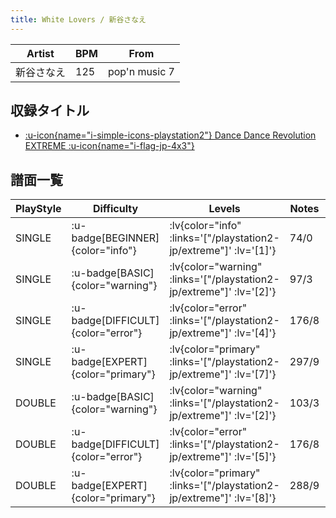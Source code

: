 ```yaml
---
title: White Lovers / 新谷さなえ
---
```


|Artist|BPM|From|
|------|---|----|
|新谷さなえ|125|pop'n music 7|

## 収録タイトル

- [ :u-icon{name="i-simple-icons-playstation2"} Dance Dance Revolution EXTREME :u-icon{name="i-flag-jp-4x3"} ](/playstation2-jp/extreme)

## 譜面一覧

|PlayStyle|Difficulty|Levels|Notes|Movie|
|---------|----------|------|-----|-----|
|SINGLE| :u-badge[BEGINNER]{color="info"} | :lv{color="info" :links='["/playstation2-jp/extreme"]' :lv='[1]'} |74/0||
|SINGLE| :u-badge[BASIC]{color="warning"} | :lv{color="warning" :links='["/playstation2-jp/extreme"]' :lv='[2]'} |97/3||
|SINGLE| :u-badge[DIFFICULT]{color="error"} | :lv{color="error" :links='["/playstation2-jp/extreme"]' :lv='[4]'} |176/8||
|SINGLE| :u-badge[EXPERT]{color="primary"} | :lv{color="primary" :links='["/playstation2-jp/extreme"]' :lv='[7]'} |297/9||
|DOUBLE| :u-badge[BASIC]{color="warning"} | :lv{color="warning" :links='["/playstation2-jp/extreme"]' :lv='[2]'} |103/3||
|DOUBLE| :u-badge[DIFFICULT]{color="error"} | :lv{color="error" :links='["/playstation2-jp/extreme"]' :lv='[5]'} |176/8||
|DOUBLE| :u-badge[EXPERT]{color="primary"} | :lv{color="primary" :links='["/playstation2-jp/extreme"]' :lv='[8]'} |288/9||
